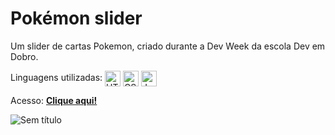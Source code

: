# Pokémon slider
Um slider de cartas Pokemon, criado durante a Dev Week da escola Dev em Dobro.<br/>

Linguagens utilizadas: 
<img align="center" alt="HTML" height="25" src="https://img.shields.io/badge/HTML5-E34F26?style=for-the-badge&logo=html5&logoColor=white">
<img align="center" alt="CSS" height="25" src="https://img.shields.io/badge/CSS3-1572B6?style=for-the-badge&logo=css3&logoColor=white">
<img align="center" alt="Js" height="25" src="https://img.shields.io/badge/JavaScript-F7DF1E?style=for-the-badge&logo=javascript&logoColor=black">
<br/>

Acesso: <a href="https://matheeusgomes.github.io/pokemon-slider/"><strong>Clique aqui!</strong></a>

![Sem título](https://user-images.githubusercontent.com/10269675/196185157-65c75721-2934-4563-b6a6-8297687f867e.png)
